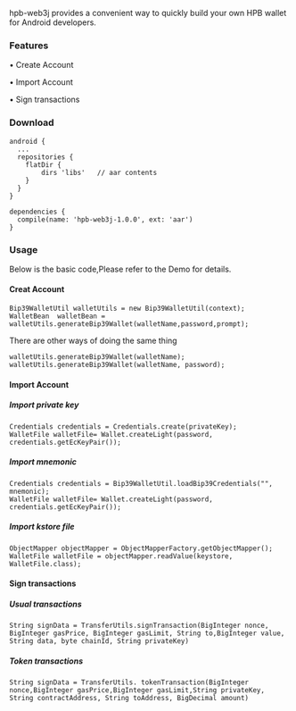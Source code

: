 hpb-web3j provides a convenient way to quickly build your own HPB wallet for Android developers.

### Features
•	Create Account

•	Import Account

•	Sign transactions
### Download

```
android {
  ...
  repositories {
    flatDir {
        dirs 'libs'   // aar contents
    }
  }
}

dependencies {
  compile(name: 'hpb-web3j-1.0.0', ext: 'aar')
}

```


### Usage
Below is the basic code,Please refer to the Demo for details.

#### Creat Account

```
Bip39WalletUtil walletUtils = new Bip39WalletUtil(context);
WalletBean  walletBean = walletUtils.generateBip39Wallet(walletName,password,prompt);
```

There are other ways of doing the same thing

```
walletUtils.generateBip39Wallet(walletName);
walletUtils.generateBip39Wallet(walletName, password);
```
#### Import Account
##### Import private key

```
Credentials credentials = Credentials.create(privateKey);
WalletFile walletFile= Wallet.createLight(password, credentials.getEcKeyPair());
```

##### Import mnemonic

```
Credentials credentials = Bip39WalletUtil.loadBip39Credentials("", mnemonic);
WalletFile walletFile= Wallet.createLight(password, credentials.getEcKeyPair());
```

##### Import kstore file

```
ObjectMapper objectMapper = ObjectMapperFactory.getObjectMapper();
WalletFile walletFile = objectMapper.readValue(keystore, WalletFile.class);
```
#### Sign transactions
##### Usual transactions

```
String signData = TransferUtils.signTransaction(BigInteger nonce, BigInteger gasPrice, BigInteger gasLimit, String to,BigInteger value, String data, byte chainId, String privateKey)
```
##### Token transactions

```
String signData = TransferUtils. tokenTransaction(BigInteger nonce,BigInteger gasPrice,BigInteger gasLimit,String privateKey, String contractAddress, String toAddress, BigDecimal amount)
```

